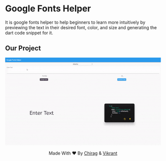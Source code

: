 # Google Fonts Helper

It is google fonts helper to help beginners to learn more intuitively by previewing the text in their desired font, color, and size and generating the dart code snippet for it.

## Our Project

![Alt Text](https://github.com/Skyhook-Dimension/Google-Fonts-Helper/blob/master/newnewgif.gif)

<p align='center'>Made With ❤️ By <a href="https://github.com/Chirag-Mathur">Chirag</a> & <a href="https://github.com/vikiwarrior">Vikrant</a></p>
